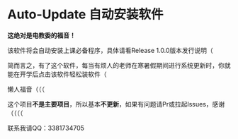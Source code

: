 # Auto-Update 自动安装软件
**这绝对是电教委的福音！**

该软件将会自动安装上课必备程序，具体请看Release 1.0.0版本发行说明（

简而言之，有了这个软件，每当有烦人的老师在寒暑假期间进行系统更新时，你就能在开学后点击该软件轻松装软件（

懒人福音（（（

这个项目**不是主要项目**，所以基本**不更新**，如果有问题请Pr或拉起Issues，感谢（（（（

联系我请QQ：3381734705
